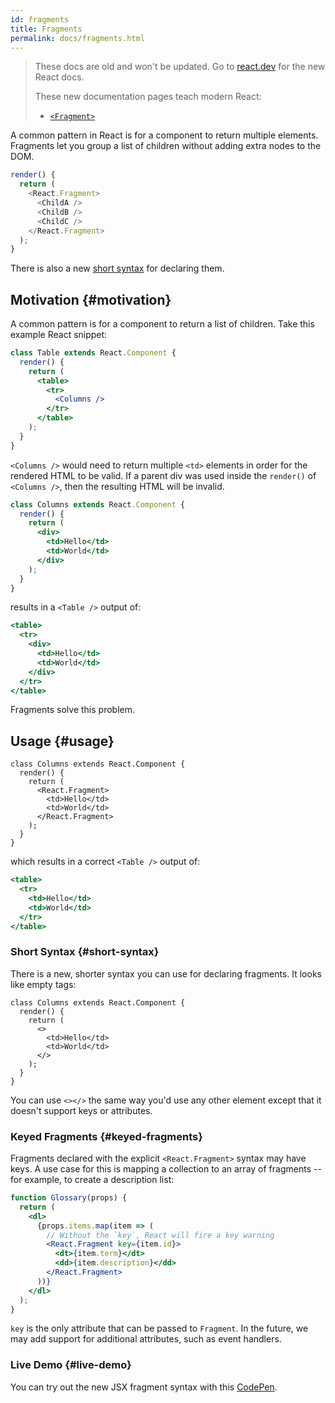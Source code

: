 ```yaml
---
id: fragments
title: Fragments
permalink: docs/fragments.html
---
```


<div class="scary">

> These docs are old and won't be updated. Go to [react.dev](https://react.dev/) for the new React docs.
> 
> These new documentation pages teach modern React:
>
> - [`<Fragment>`](https://react.dev/reference/react/Fragment)

</div>

A common pattern in React is for a component to return multiple elements. Fragments let you group a list of children without adding extra nodes to the DOM.

```js
render() {
  return (
    <React.Fragment>
      <ChildA />
      <ChildB />
      <ChildC />
    </React.Fragment>
  );
}
```

There is also a new [short syntax](#short-syntax) for declaring them.

## Motivation {#motivation}

A common pattern is for a component to return a list of children. Take this example React snippet:

```jsx
class Table extends React.Component {
  render() {
    return (
      <table>
        <tr>
          <Columns />
        </tr>
      </table>
    );
  }
}
```

`<Columns />` would need to return multiple `<td>` elements in order for the rendered HTML to be valid. If a parent div was used inside the `render()` of `<Columns />`, then the resulting HTML will be invalid.

```jsx
class Columns extends React.Component {
  render() {
    return (
      <div>
        <td>Hello</td>
        <td>World</td>
      </div>
    );
  }
}
```

results in a `<Table />` output of:

```jsx
<table>
  <tr>
    <div>
      <td>Hello</td>
      <td>World</td>
    </div>
  </tr>
</table>
```

Fragments solve this problem.

## Usage {#usage}

```jsx{4,7}
class Columns extends React.Component {
  render() {
    return (
      <React.Fragment>
        <td>Hello</td>
        <td>World</td>
      </React.Fragment>
    );
  }
}
```

which results in a correct `<Table />` output of:

```jsx
<table>
  <tr>
    <td>Hello</td>
    <td>World</td>
  </tr>
</table>
```

### Short Syntax {#short-syntax}

There is a new, shorter syntax you can use for declaring fragments. It looks like empty tags:

```jsx{4,7}
class Columns extends React.Component {
  render() {
    return (
      <>
        <td>Hello</td>
        <td>World</td>
      </>
    );
  }
}
```

You can use `<></>` the same way you'd use any other element except that it doesn't support keys or attributes.

### Keyed Fragments {#keyed-fragments}

Fragments declared with the explicit `<React.Fragment>` syntax may have keys. A use case for this is mapping a collection to an array of fragments -- for example, to create a description list:

```jsx
function Glossary(props) {
  return (
    <dl>
      {props.items.map(item => (
        // Without the `key`, React will fire a key warning
        <React.Fragment key={item.id}>
          <dt>{item.term}</dt>
          <dd>{item.description}</dd>
        </React.Fragment>
      ))}
    </dl>
  );
}
```

`key` is the only attribute that can be passed to `Fragment`. In the future, we may add support for additional attributes, such as event handlers.

### Live Demo {#live-demo}

You can try out the new JSX fragment syntax with this [CodePen](https://codepen.io/reactjs/pen/VrEbjE?editors=1000).
